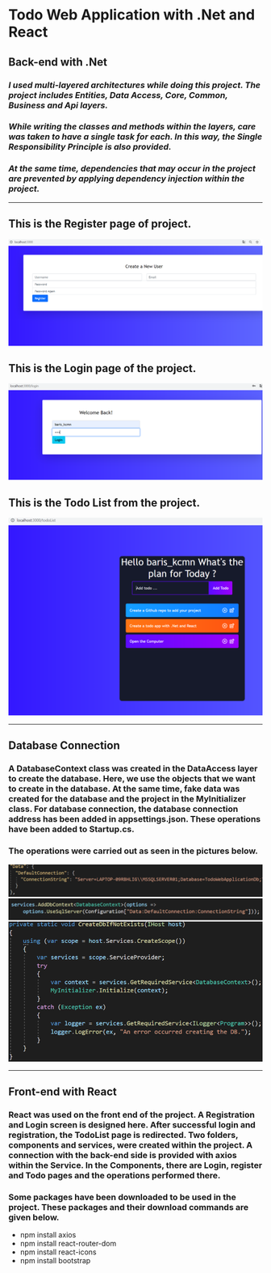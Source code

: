 # **Todo Web Application with .Net and React**
## Back-end with .Net
### _I used multi-layered architectures while doing this project. The project includes Entities, Data Access, Core, Common, Business and Api layers._
### _While writing the classes and methods within the layers, care was taken to have a single task for each. In this way, the Single Responsibility Principle is also provided._
### _At the same time, dependencies that may occur in the project are prevented by applying dependency injection within the project._

---
## This is the Register page of project.
![Register Page](/images/RegisterPage.PNG)

## This is the Login page of the project.
![Login Page](/images/LoginPage.PNG)

## This is the Todo List from the project.
![Todo List](/images/TodoList.PNG)

---

## Database Connection
### A DatabaseContext class was created in the DataAccess layer to create the database. Here, we use the objects that we want to create in the database. At the same time, fake data was created for the database and the project in the MyInitializer class. For database connection, the database connection address has been added in appsettings.json. These operations have been added to Startup.cs.
### The operations were carried out as seen in the pictures below.

![Connection1](/images/1.PNG)
![Connection2](/images/2.PNG)
![Connection3](/images/3.PNG)

---
## Front-end with React
### React was used on the front end of the project. A Registration and Login screen is designed here. After successful login and registration, the TodoList page is redirected. Two folders, components and services, were created within the project. A connection with the back-end side is provided with axios within the Service. In the Components, there are Login, register and Todo pages and the operations performed there.

### Some packages have been downloaded to be used in the project. These packages and their download commands are given below.
- npm install axios
- npm install react-router-dom
- npm install react-icons
- npm install bootstrap
